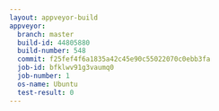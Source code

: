 ```yaml
---
layout: appveyor-build
appveyor:
  branch: master
  build-id: 44805880
  build-number: 548
  commit: f25fef4f6a1835a42c45e90c55022070c0ebb3fa
  job-id: bfklwv91g3vaumq0
  job-number: 1
  os-name: Ubuntu
  test-result: 0
---
```

